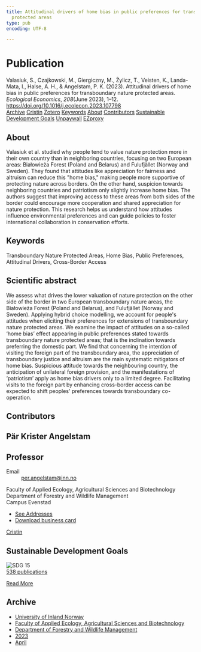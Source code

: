 ```yaml
---
title: Attitudinal drivers of home bias in public preferences for transboundary nature
  protected areas
type: pub
encoding: UTF-8

---
```

<h1>Publication</h1>
<article id="csl-bib-container-QQV9GA5X" class="csl-bib-container">
  <div class="csl-bib-body"> <div class="csl-entry">Valasiuk, S., Czajkowski, M., Giergiczny, M., Żylicz, T., Veisten, K., Landa-Mata, I., Halse, A. H., &#38; Angelstam, P. K. (2023). Attitudinal drivers of home bias in public preferences for transboundary nature protected areas. <i>Ecological Economics</i>, <i>208</i>(June 2023), 1–12. <a href="https://doi.org/10.1016/j.ecolecon.2023.107798">https://doi.org/10.1016/j.ecolecon.2023.107798</a></div> </div>
  <div class="csl-bib-buttons">
    <a href="#taxonomy-article-QQV9GA5X" alt="archive" class="csl-bib-button">Archive</a>
    <a href="https://app.cristin.no/results/show.jsf?id=2140519" alt="Cristin" class="csl-bib-button">Cristin</a>
    <a href="http://zotero.org/groups/5881554/items/QQV9GA5X" alt="Zotero" class="csl-bib-button">Zotero</a>
    <a href="#keywords-article-QQV9GA5X" alt="keywords" class="csl-bib-button">Keywords</a>
    <a href="#about-article-QQV9GA5X" alt="about_pub" class="csl-bib-button">About</a>
    <a href="#contributors-article-QQV9GA5X" alt="contributors" class="csl-bib-button">Contributors</a>
    <a href="#sdg-article-QQV9GA5X" alt="sdg" class="csl-bib-button">Sustainable Development Goals</a>
    <a href="https://doi.org/10.1016/j.ecolecon.2023.107798" alt="Unpaywall" class="csl-bib-button">Unpaywall</a>
    <a href="https://doi.org/10.1016/j.ecolecon.2023.107798" alt="EZproxy" class="csl-bib-button">EZproxy</a>
  </div>
  <div id="csl-bib-meta-container-QQV9GA5X"></div>
</article>
<div id="csl-bib-meta-QQV9GA5X" class="csl-bib-meta">
  <article id="about-article-QQV9GA5X" class="about_pub-article">
    <h1>About</h1>
    Valasiuk et al. studied why people tend to value nature protection more in their own country than in neighboring countries, focusing on two European areas: Białowieża Forest (Poland and Belarus) and Fulufjället (Norway and Sweden). They found that attitudes like appreciation for fairness and altruism can reduce this "home bias," making people more supportive of protecting nature across borders. On the other hand, suspicion towards neighboring countries and patriotism only slightly increase home bias. The authors suggest that improving access to these areas from both sides of the border could encourage more cooperation and shared appreciation for nature protection. This research helps us understand how attitudes influence environmental preferences and can guide policies to foster international collaboration in conservation efforts.
  </article>
  <article id="keywords-article-QQV9GA5X" class="keywords-article">
    <h1>Keywords</h1>
    Transboundary Nature Protected Areas, Home Bias, Public Preferences, Attitudinal Drivers, Cross-Border Access
  </article>
  <article id="abstract-article-QQV9GA5X" class="abstract-article">
    <h1>Scientific abstract</h1>
    We assess what drives the lower valuation of nature protection on the other side of the border in two European transboundary nature areas, the Białowieża Forest (Poland and Belarus), and Fulufjället (Norway and Sweden). Applying hybrid choice modelling, we account for people's attitudes when eliciting their preferences for extensions of transboundary nature protected areas. We examine the impact of attitudes on a so-called ‘home bias’ effect appearing in public preferences stated towards transboundary nature protected areas; that is the inclination towards preferring the domestic part. We find that concerning the intention of visiting the foreign part of the transboundary area, the appreciation of transboundary justice and altruism are the main systematic mitigators of home bias. Suspicious attitude towards the neighbouring country, the anticipation of unilateral foreign provision, and the manifestations of ‘patriotism’ apply as home bias drivers only to a limited degree. Facilitating visits to the foreign part by enhancing cross-border access can be expected to shift peoples' preferences towards transboundary co-operation.
  </article>
  <article id="contributors-article-QQV9GA5X" class="contributors-article">
    <h1>Contributors</h1>
    <div class="personas"> <div class="vrtx-hinn-person-card"> <div class="photo"> <i class="lar la-user-circle missing-person"></i> </div> <div class="info"> <hgroup><h1>Pär Krister Angelstam</h1> <h2>Professor</h2> </hgroup><dl> <dt>Email</dt> <dd> <a href="mailto:per.angelstam@inn.no">per.angelstam@inn.no</a> </dd> </dl> <p> Faculty of Applied Ecology, Agricultural Sciences and Biotechnology<br> Department of Forestry and Wildlife Management<br> Campus Evenstad </p> <ul class="vrtx-hinn-links"> <li><a href="https://www.inn.no/english/find-an-employee/per-angelstam.html#vrtx-hinn-addresses">See Addresses</a></li> <li><a href="https://www.inn.no/english/find-an-employee/per-angelstam.html?vrtx=vcf">Download business card</a></li> </ul> </div> </div> <a href="https://app.cristin.no/persons/show.jsf?id=1318014" alt="Cristin URL" class="personas-cristin">Cristin</a> </div>
  </article>
  <article id="sdg-article-QQV9GA5X" class="sdg-article">
    <h1>Sustainable Development Goals</h1>
    <div class="sdg-container"><div id="sdg15" class="sdg">
        <img src="{{< params subfolder >}}images/sdg/sdg15_en.png" class="image" alt="SDG 15">
        <div class="sdg-overlay">
          <a href="{{< params subfolder >}}en/archive/?sdg=15#archive" class="sdg-publication-count"><span>538</span> publications</a>
          <p><a href="https://sdgs.un.org/goals/goal15" class="sdg-read-more">Read More</a></p>
        </div>
      </div></div>
  </article>
  <article id="taxonomy-article-QQV9GA5X" class="taxonomy-article">
    <h1>Archive</h1>
    <ul>
      <li><a href="{{< params subfolder >}}en/archive/?key=3DCRN523">University of Inland Norway</a></li>
      <li><a href="{{< params subfolder >}}en/archive/?key=T77LXH6D">Faculty of Applied Ecology, Agricultural Sciences and Biotechnology</a></li>
      <li><a href="{{< params subfolder >}}en/archive/?key=7TRARPE3">Department of Forestry and Wildlife Management</a></li>
      <li><a href="{{< params subfolder >}}en/archive/?key=WXLLSUEU">2023</a></li>
      <li><a href="{{< params subfolder >}}en/archive/?key=J3RKSNFL">April</a></li>
    </ul>
  </article>
</div>
